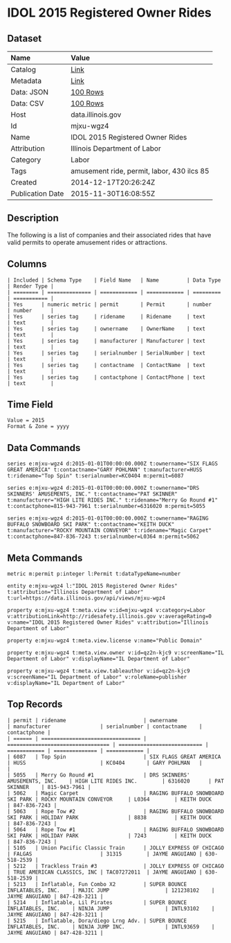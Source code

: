# IDOL 2015 Registered Owner Rides

## Dataset

| Name | Value |
| :--- | :---- |
| Catalog | [Link](https://catalog.data.gov/dataset/idol-2015-registered-owner-rides-8061d) |
| Metadata | [Link](https://data.illinois.gov/api/views/mjxu-wgz4) |
| Data: JSON | [100 Rows](https://data.illinois.gov/api/views/mjxu-wgz4/rows.json?max_rows=100) |
| Data: CSV | [100 Rows](https://data.illinois.gov/api/views/mjxu-wgz4/rows.csv?max_rows=100) |
| Host | data.illinois.gov |
| Id | mjxu-wgz4 |
| Name | IDOL 2015 Registered Owner Rides |
| Attribution | Illinois Department of Labor |
| Category | Labor |
| Tags | amusement ride, permit, labor, 430 ilcs 85 |
| Created | 2014-12-17T20:26:24Z |
| Publication Date | 2015-11-30T16:08:55Z |

## Description

The following is a list of companies and their associated rides that have valid permits to operate amusement rides or attractions.

## Columns

```ls
| Included | Schema Type    | Field Name   | Name         | Data Type | Render Type |
| ======== | ============== | ============ | ============ | ========= | =========== |
| Yes      | numeric metric | permit       | Permit       | number    | number      |
| Yes      | series tag     | ridename     | Ridename     | text      | text        |
| Yes      | series tag     | ownername    | OwnerName    | text      | text        |
| Yes      | series tag     | manufacturer | Manufacturer | text      | text        |
| Yes      | series tag     | serialnumber | SerialNumber | text      | text        |
| Yes      | series tag     | contactname  | ContactName  | text      | text        |
| Yes      | series tag     | contactphone | ContactPhone | text      | text        |
```

## Time Field

```ls
Value = 2015
Format & Zone = yyyy
```

## Data Commands

```ls
series e:mjxu-wgz4 d:2015-01-01T00:00:00.000Z t:ownername="SIX FLAGS GREAT AMERICA" t:contactname="GARY POHLMAN" t:manufacturer=HUSS t:ridename="Top Spin" t:serialnumber=KC0404 m:permit=6087

series e:mjxu-wgz4 d:2015-01-01T00:00:00.000Z t:ownername="DRS SKINNERS' AMUSEMENTS, INC." t:contactname="PAT SKINNER" t:manufacturer="HIGH LITE RIDES INC." t:ridename="Merry Go Round #1" t:contactphone=815-943-7961 t:serialnumber=6316020 m:permit=5055

series e:mjxu-wgz4 d:2015-01-01T00:00:00.000Z t:ownername="RAGING BUFFALO SNOWBOARD SKI PARK" t:contactname="KEITH DUCK" t:manufacturer="ROCKY MOUNTAIN CONVEYOR" t:ridename="Magic Carpet" t:contactphone=847-836-7243 t:serialnumber=L0364 m:permit=5062
```

## Meta Commands

```ls
metric m:permit p:integer l:Permit t:dataTypeName=number

entity e:mjxu-wgz4 l:"IDOL 2015 Registered Owner Rides" t:attribution="Illinois Department of Labor" t:url=https://data.illinois.gov/api/views/mjxu-wgz4

property e:mjxu-wgz4 t:meta.view v:id=mjxu-wgz4 v:category=Labor v:attributionLink=http://ridesafety.illinois.gov v:averageRating=0 v:name="IDOL 2015 Registered Owner Rides" v:attribution="Illinois Department of Labor"

property e:mjxu-wgz4 t:meta.view.license v:name="Public Domain"

property e:mjxu-wgz4 t:meta.view.owner v:id=qz2n-kjc9 v:screenName="IL Department of Labor" v:displayName="IL Department of Labor"

property e:mjxu-wgz4 t:meta.view.tableauthor v:id=qz2n-kjc9 v:screenName="IL Department of Labor" v:roleName=publisher v:displayName="IL Department of Labor"
```

## Top Records

```ls
| permit | ridename                         | ownername                         | manufacturer                | serialnumber | contactname    | contactphone | 
| ====== | ================================ | ================================= | =========================== | ============ | ============== | ============ | 
| 6087   | Top Spin                         | SIX FLAGS GREAT AMERICA           | HUSS                        | KC0404       | GARY POHLMAN   |              | 
| 5055   | Merry Go Round #1                | DRS SKINNERS' AMUSEMENTS, INC.    | HIGH LITE RIDES INC.        | 6316020      | PAT SKINNER    | 815-943-7961 | 
| 5062   | Magic Carpet                     | RAGING BUFFALO SNOWBOARD SKI PARK | ROCKY MOUNTAIN CONVEYOR     | L0364        | KEITH DUCK     | 847-836-7243 | 
| 5063   | Rope Tow #2                      | RAGING BUFFALO SNOWBOARD SKI PARK | HOLIDAY PARK                | 8838         | KEITH DUCK     | 847-836-7243 | 
| 5064   | Rope Tow #1                      | RAGING BUFFALO SNOWBOARD SKI PARK | HOLIDAY PARK                | 7243         | KEITH DUCK     | 847-836-7243 | 
| 5105   | Union Pacific Classic Train      | JOLLY EXPRESS OF CHICAGO          | FALGAS                      | 31315        | JAYME ANGUIANO | 630-518-2539 | 
| 5212   | Trackless Train #3               | JOLLY EXPRESS OF CHICAGO          | TRUE AMERICAN CLASSICS, INC | TAC07272011  | JAYME ANGUIANO | 630-518-2539 | 
| 5213   | Inflatable, Fun Combo X2         | SUPER BOUNCE INFLATABLES, INC.    | MAJIC JUMP                  | 121238102    | JAYME ANGUIANO | 847-428-3211 | 
| 5214   | Inflatable, Lil Pirates          | SUPER BOUNCE INFLATABLES, INC.    | NINJA JUMP                  | INTL93102    | JAYME ANGUIANO | 847-428-3211 | 
| 5215   | Inflatable, Dora/diego Lrng Adv. | SUPER BOUNCE INFLATABLES, INC.    | NINJA JUMP INC.             | INTL93659    | JAYME ANGUIANO | 847-428-3211 | 
```